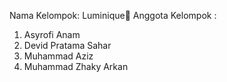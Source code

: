 Nama Kelompok: Luminique🎲
Anggota Kelompok :
1. Asyrofi Anam
2. Devid Pratama Sahar
3. Muhammad Aziz
4. Muhammad Zhaky Arkan
